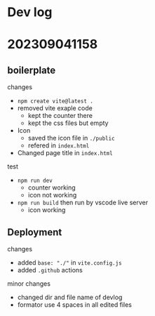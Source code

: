 # Dev log

# 202309041158

## boilerplate

changes
- `npm create vite@latest .`
- removed vite exaple code
    - kept the counter there
    - kept the css files but empty
- Icon
    - saved the icon file in `./public`
    - refered in `index.html`
- Changed page title in `index.html`

test
- `npm run dev`
    - counter working
    - icon not working
- `npm run build` then run by vscode live server
    - icon working

## Deployment

changes
- added `base: "./"` in `vite.config.js`
- added `.github` actions

minor changes
- changed dir and file name of devlog
- formator use 4 spaces in all edited files